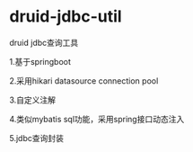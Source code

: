 # druid-jdbc-util
druid jdbc查询工具

1.基于springboot

2.采用hikari datasource connection pool

3.自定义注解

4.类似mybatis sql功能，采用spring接口动态注入

5.jdbc查询封装
